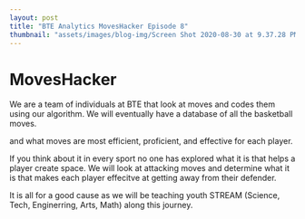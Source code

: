 ```yaml
---
layout: post
title: "BTE Analytics MovesHacker Episode 8"
thumbnail: "assets/images/blog-img/Screen Shot 2020-08-30 at 9.37.28 PM.webp"
---
```


# MovesHacker

We are a team of individuals at BTE that look at moves and codes them using our algorithm. We will eventually have a database of all the basketball moves.

and what moves are most efficient, proficient, and effective for each player.

If you think about it in every sport no one has explored what it is that helps a player create space. We will look at attacking moves and determine what it
is that makes each player effecitve at getting away from their defender.

It is all for a good cause as we will be teaching youth STREAM (Science, Tech, Enginerring, Arts, Math) along this journey.
